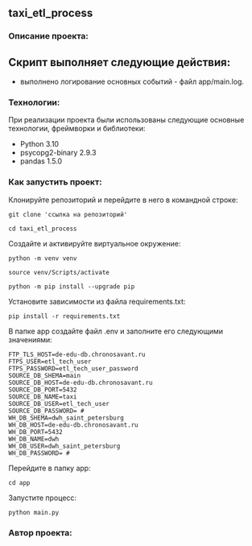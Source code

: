 ##  taxi_etl_process

### Описание проекта:

Скрипт выполняет следующие действия: 
- 
- выполнено логирование основных событий - файл app/main.log.

### Технологии:

При реализации проекта были использованы следующие основные технологии, фреймворки и библиотеки:
- Python 3.10
- psycopg2-binary 2.9.3
- pandas 1.5.0


### Как запустить проект:
Клонируйте репозиторий и перейдите в него в командной строке:

```
git clone 'ссылка на репозиторий'
```

```
cd taxi_etl_process
```
Cоздайте и активируйте виртуальное окружение:

```
python -m venv venv
```

```
source venv/Scripts/activate
```
```
python -m pip install --upgrade pip
```

Установите зависимости из файла requirements.txt:

```
pip install -r requirements.txt
```

В папке app cоздайте файл .env и заполните его следующими значениями:

```
FTP_TLS_HOST=de-edu-db.chronosavant.ru
FTPS_USER=etl_tech_user
FTPS_PASSWORD=etl_tech_user_password
SOURCE_DB_SHEMA=main
SOURCE_DB_HOST=de-edu-db.chronosavant.ru
SOURCE_DB_PORT=5432
SOURCE_DB_NAME=taxi
SOURCE_DB_USER=etl_tech_user
SOURCE_DB_PASSWORD= #
WH_DB_SHEMA=dwh_saint_petersburg
WH_DB_HOST=de-edu-db.chronosavant.ru
WH_DB_PORT=5432
WH_DB_NAME=dwh
WH_DB_USER=dwh_saint_petersburg
WH_DB_PASSWORD= #
```

Перейдите в папку app:

```
cd app
```

Запустите процесс:

```
python main.py
```

### Автор проекта:
